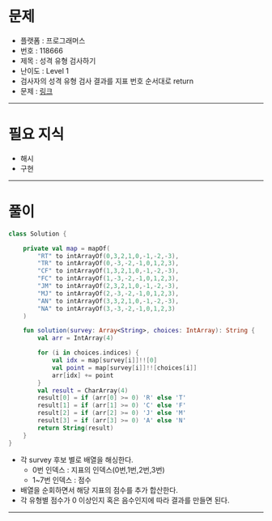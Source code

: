 # 문제
- 플랫폼 : 프로그래머스
- 번호 : 118666
- 제목 : 성격 유형 검사하기
- 난이도 : Level 1
- 검사자의 성격 유형 검사 결과를 지표 번호 순서대로 return
- 문제 : <a href="https://school.programmers.co.kr/learn/courses/30/lessons/118666" target="_blank">링크</a>

---

# 필요 지식
- 해시
- 구현

---

# 풀이
```kotlin
class Solution {

    private val map = mapOf(
        "RT" to intArrayOf(0,3,2,1,0,-1,-2,-3),
        "TR" to intArrayOf(0,-3,-2,-1,0,1,2,3),
        "CF" to intArrayOf(1,3,2,1,0,-1,-2,-3),
        "FC" to intArrayOf(1,-3,-2,-1,0,1,2,3),
        "JM" to intArrayOf(2,3,2,1,0,-1,-2,-3),
        "MJ" to intArrayOf(2,-3,-2,-1,0,1,2,3),
        "AN" to intArrayOf(3,3,2,1,0,-1,-2,-3),
        "NA" to intArrayOf(3,-3,-2,-1,0,1,2,3)
    )

    fun solution(survey: Array<String>, choices: IntArray): String {
        val arr = IntArray(4)

        for (i in choices.indices) {
            val idx = map[survey[i]]!![0]
            val point = map[survey[i]]!![choices[i]]
            arr[idx] += point
        }
        val result = CharArray(4)
        result[0] = if (arr[0] >= 0) 'R' else 'T'
        result[1] = if (arr[1] >= 0) 'C' else 'F'
        result[2] = if (arr[2] >= 0) 'J' else 'M'
        result[3] = if (arr[3] >= 0) 'A' else 'N'
        return String(result)
    }
}
```
- 각 survey 후보 별로 배열을 해싱한다.
  - 0번 인덱스 : 지표의 인덱스(0번,1번,2번,3번)
  - 1~7번 인덱스 : 점수
- 배열을 순회하면서 해당 지표의 점수를 추가 합산한다.
- 각 유형별 점수가 0 이상인지 혹은 음수인지에 따라 결과를 만들면 된다.

---
